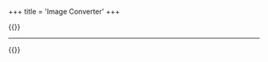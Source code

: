 +++
title = 'Image Converter'
+++

{{<rawhtml>}}
<script src="https://code.jquery.com/jquery-3.6.0.min.js"></script>
<script src='http://localhost:1313/toolkist.js'></script>
<script src='http://localhost:1313/toolkist_color.js'></script>
<script src='http://localhost:1313/toolkist_image_converter.js'></script>
<script src='http://localhost:1313/toolkist_fs.js'></script>

<div id='image_input_container'></div>
<input style='color:black' type='button' id='copy_to_clipboard' onclick='copyToClipboard()' value='Copy To Clipboard' hidden></input>
<input style='color:black' type='button' id='download_to_file' onclick='downloadToFile()' value='Download .zeeplevel' hidden></input>
<hr>
<canvas id='image_out_preview'></canvas>

<script>
    var zeeplevel = null;
    var tkImage = null;

    toolkist_fs.imageFileInput('image_input_container', function(img)
    {
        tkImage = img;
        var palette = toolkist_color.colorPalette(toolkist_image_converter.paintIDs);
        var blocks = img.convertToBlocks(palette);
        var header = new toolkist.Header().generateHeader("Toolkist", blocks.length);
        zeeplevel = new toolkist.Zeeplevel('ImageTest').setHeader(header).setBlocks(blocks);
        toolkist_image_converter.drawOnCanvas('image_out_preview', img.quantized, function()
        {
            $('#copy_to_clipboard').show();
            $('#download_to_file').show();
        });
    });

    function copyToClipboard()
    {
        if(zeeplevel == null)
        {
            alert("Nothing to copy!");
        }
        else
        {
            toolkist_fs.copyToClipboard(zeeplevel.toCSV()); 
        }
    }

    function downloadToFile()
    {
        if(zeeplevel == null)
        {
            alert("Nothing to save!");
        }
        else
        {
            toolkist_fs.directDownload(toolkist_fs.removeExtension(tkImage.name) + ".zeeplevel", zeeplevel.toCSV()); 
        }
    }
</script>
{{</rawhtml>}}